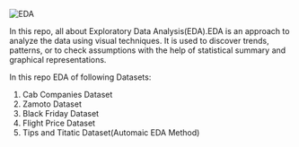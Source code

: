 ![EDA](https://pbs.twimg.com/media/FdLGMVLXgAAXh94?format=jpg&name=medium)

In this repo, all about Exploratory Data Analysis(EDA).EDA is an approach to analyze the data using visual techniques. It is used to discover trends, patterns, or to check assumptions with the help of statistical summary and graphical representations.

In this repo EDA of following Datasets:
1. Cab Companies Dataset
2. Zamoto Dataset
3. Black Friday Dataset
4. Flight Price Dataset
5. Tips and Titatic Dataset(Automaic EDA Method)
